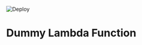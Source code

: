 ![Deploy](https://github.com/supercaracal/dummy-lambda-function/actions/workflows/deploy.yaml/badge.svg)

Dummy Lambda Function
===============================================================================
